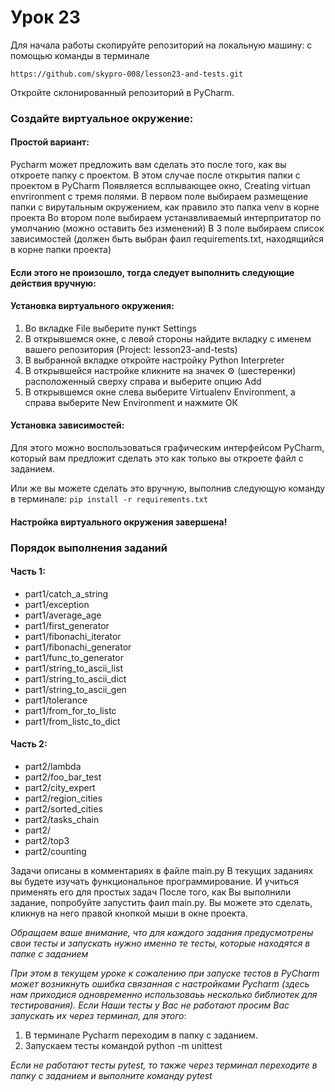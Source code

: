 # Урок 23
Для начала работы скопируйте репозиторий на локальную машину:
c помощью команды в терминале

`https://github.com/skypro-008/lesson23-and-tests.git`

Откройте склонированный репозиторий в PyCharm.

### Cоздайте виртуальное окружение:

#### Простой вариант:
Pycharm может предложить вам сделать это после того, как вы откроете папку с проектом.
В этом случае после открытия папки с проектом в PyCharm
Появляется всплывающее окно, Creating virtuan envrironment c тремя полями.
В первом поле выбираем размещение папки с вирутальным окружением, как правило это папка venv
в корне проекта
Во втором поле выбираем устанавливаемый интерпритатор по умолчанию (можно оставить без изменений)
В 3 поле выбираем список зависимостей (должен быть выбран фаил requirements.txt, находящийся в корне папки проекта)

#### Если этого не произошло, тогда следует выполнить следующие действия вручную:
#### Установка виртуального окружения:
1. Во вкладке File выберите пункт Settings
2. В открывшемся окне, с левой стороны найдите вкладку с именем
вашего репозитория (Project: lesson23-and-tests)
3. В выбранной вкладке откройте настройку Python Interpreter
4. В открывшейся настройке кликните на значек ⚙ (шестеренки) 
расположенный сверху справа и выберите опцию Add
5. В открывшемся окне слева выберите Virtualenv Environment, 
а справа выберите New Environment и нажмите ОК

#### Установка зависимостей:
Для этого можно воспользоваться графическим интерфейсом PyCharm,
который вам предложит сделать это как только вы откроете файл с заданием.

Или же вы можете сделать это вручную, выполнив следующую команду в терминале:
`pip install -r requirements.txt`

#### Настройка виртуального окружения завершена!

### Порядок выполнения заданий
#### Часть 1:

- part1/catch_a_string
- part1/exception
- part1/average_age
- part1/first_generator
- part1/fibonachi_iterator
- part1/fibonachi_generator
- part1/func_to_generator
- part1/string_to_ascii_list
- part1/string_to_ascii_dict
- part1/string_to_ascii_gen
- part1/tolerance
- part1/from_for_to_listc
- part1/from_listc_to_dict

#### Часть 2:

- part2/lambda
- part2/foo_bar_test
- part2/city_expert
- part2/region_cities
- part2/sorted_cities
- part2/tasks_chain
- part2/
- part2/top3
- part2/counting



Задачи описаны в комментариях в файле main.py
В текущих заданиях вы будете изучать функциональное программирование. И учиться применять его для простых задач
После того, как Вы выполнили  задание, 
попробуйте запустить фаил main.py.
Вы можете это сделать, кликнув на него правой кнопкой мыши в окне проекта.

*Обращаем ваше внимание, что для каждого задания предусмотрены свои тесты
и запускать нужно именно те тесты, которые находятся в папке с заданием*


*При этом в текущем уроке к сожалению при запуске тестов в PyCharm может возникнуть ошибка
связанная с настройками Pycharm (здесь нам приходися одновременно использоваьь несколько библиотек 
для тестирования). Если Наши тесты у Вас не работают просим Вас
запускать их через терминал, для этого*:
1. В терминале Pycharm переходим в папку с заданием.
2. Запускаем тесты командой python -m unittest 

*Если не работают тесты pytest, то также через терминал
переходите в папку с заданием и выполните команду pytest*
